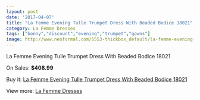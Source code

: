 ```yaml
---
layout: post
date: '2017-04-07'
title: "La Femme Evening Tulle Trumpet Dress With Beaded Bodice 18021"
category: La Femme Dresses
tags: ["bonny","discount","evening","trumpet","gowns"]
image: http://www.neoformal.com/5553-thickbox_default/la-femme-evening-tulle-trumpet-dress-with-beaded-bodice-18021.jpg
---
```

La Femme Evening Tulle Trumpet Dress With Beaded Bodice 18021

On Sales: **$408.99**
<a href="https://www.neoformal.com/en/la-femme-dresses/2024-la-femme-evening-tulle-trumpet-dress-with-beaded-bodice-18021.html"><amp-img layout="responsive" width="600" height="600" src="//www.neoformal.com/5553-thickbox_default/la-femme-evening-tulle-trumpet-dress-with-beaded-bodice-18021.jpg" alt="La Femme Evening Tulle Trumpet Dress With Beaded Bodice 18021 0" /></a>
<a href="https://www.neoformal.com/en/la-femme-dresses/2024-la-femme-evening-tulle-trumpet-dress-with-beaded-bodice-18021.html"><amp-img layout="responsive" width="600" height="600" src="//www.neoformal.com/5556-thickbox_default/la-femme-evening-tulle-trumpet-dress-with-beaded-bodice-18021.jpg" alt="La Femme Evening Tulle Trumpet Dress With Beaded Bodice 18021 1" /></a>
<a href="https://www.neoformal.com/en/la-femme-dresses/2024-la-femme-evening-tulle-trumpet-dress-with-beaded-bodice-18021.html"><amp-img layout="responsive" width="600" height="600" src="//www.neoformal.com/5555-thickbox_default/la-femme-evening-tulle-trumpet-dress-with-beaded-bodice-18021.jpg" alt="La Femme Evening Tulle Trumpet Dress With Beaded Bodice 18021 2" /></a>
<a href="https://www.neoformal.com/en/la-femme-dresses/2024-la-femme-evening-tulle-trumpet-dress-with-beaded-bodice-18021.html"><amp-img layout="responsive" width="600" height="600" src="//www.neoformal.com/5554-thickbox_default/la-femme-evening-tulle-trumpet-dress-with-beaded-bodice-18021.jpg" alt="La Femme Evening Tulle Trumpet Dress With Beaded Bodice 18021 3" /></a>

Buy it: [La Femme Evening Tulle Trumpet Dress With Beaded Bodice 18021](https://www.neoformal.com/en/la-femme-dresses/2024-la-femme-evening-tulle-trumpet-dress-with-beaded-bodice-18021.html "La Femme Evening Tulle Trumpet Dress With Beaded Bodice 18021")

View more: [La Femme Dresses](https://www.neoformal.com/en/16-la-femme-dresses "La Femme Dresses")